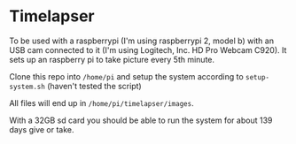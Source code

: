 # Timelapser

To be used with a raspberrypi (I'm using raspberrypi 2, model b) with an USB cam connected to it (I'm using Logitech, Inc. HD Pro Webcam C920). 
It sets up an raspberry pi to take picture every 5th minute.

Clone this repo into `/home/pi` and setup the system according to `setup-system.sh` (haven't tested the script)

All files will end up in `/home/pi/timelapser/images`.

With a 32GB sd card you should be able to run the system for about 139 days give or take.

